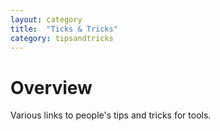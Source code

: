 ```yaml
---
layout: category
title:  "Ticks & Tricks"
category: tipsandtricks
---
```


# Overview

Various links to people's tips and tricks for tools. 